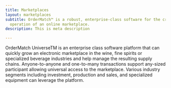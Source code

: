 ```yaml
---
title: Marketplaces
layout: marketplaces
subtitle: OrderMatch™ is a robust, enterprise-class software for the creation and
  operation of an online marketplace.
description: This is meta description

---
```

OrderMatch UniverseTM is an enterprise class software platform that can quickly grow an electronic marketplace in the wine, fine spirits or specialized beverage industries and help manage the resulting supply chains. Anyone-to-anyone and one-to-many transactions support any-sized participant allowing universal access to the marketplace. Various industry segments including investment, production and sales, and specialized equipment can leverage the platform.